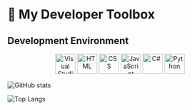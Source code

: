 <body>

  <h1>🚀 My Developer Toolbox</h1>
  
  <h2>Development Environment</h2>
      <p align="center">
          <img src="https://cdn.jsdelivr.net/gh/devicons/devicon/icons/vscode/vscode-original.svg" alt="Visual Studio Code" width="45" height="45"/>
          <img src="https://cdn.jsdelivr.net/gh/devicons/devicon/icons/html5/html5-original.svg" alt="HTML" width="45" height="45"/>
          <img src="https://cdn.jsdelivr.net/gh/devicons/devicon/icons/css3/css3-original.svg" alt="CSS" width="45" height="45"/>
          <img src="https://cdn.jsdelivr.net/gh/devicons/devicon/icons/javascript/javascript-original.svg" alt="JavaScript" width="45" height="45"/>
          <img src="https://cdn.jsdelivr.net/gh/devicons/devicon/icons/csharp/csharp-original.svg" alt="C#" width="45" height="45"/>
          <img src="https://cdn.jsdelivr.net/gh/devicons/devicon/icons/python/python-original.svg" alt="Python" width="45" height="45"/>
      </p>
  
   ![GitHub stats](https://github-readme-stats.vercel.app/api?username=SanjithManne&show_icons=true&theme=vue&hide_border=true&count_private=true&bg_color=101013&title_color=00DCA8&text_color=FDFCFF)
  
  ![Top Langs](https://github-readme-stats.vercel.app/api/top-langs/?username=SanjithManne&layout=compact&show_icons=true&theme=vue&hide_border=true&count_private=true&bg_color=101013&title_color=00DCA8&text_color=FDFCFF)
  
  </body>
  
